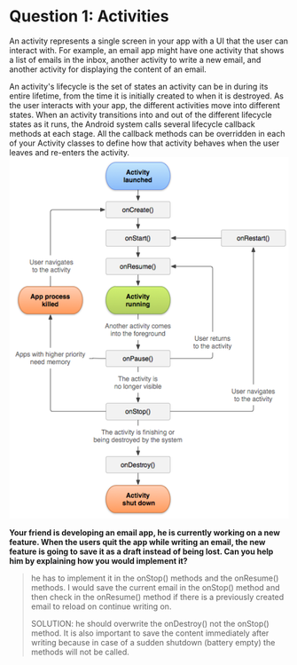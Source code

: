 # Question 1: Activities

An activity represents a single screen in your app with a UI that the user can interact with. For example, an email
app might have one activity that shows a list of emails in the inbox, another activity to write a new email, and
another activity for displaying the content of an email.

An activity's lifecycle is the set of states an activity can be in during its entire lifetime, from the time it is
initially created to when it is destroyed. As the user interacts with your app, the different activities move into
different states. When an activity transitions into and out of the different lifecycle states as it runs, the Android
system calls several lifecycle callback methods at each stage. All the callback methods can be overridden in each of
your Activity classes to define how that activity behaves when the user leaves and re-enters the activity.
![Activity Lifecycle](resources/activity_lifecycle.png)

**Your friend is developing an email app, he is currently working on a new feature. When the users quit the app while
writing an email, the new feature is going to save it as a draft instead of being lost. Can you help him by
explaining how you would implement it?**

> he has to implement it in the onStop() methods and the onResume() methods. I would save the current 
> email in the onStop() method and then check in the onResume() method if there is a previously created
> email to reload on continue writing on. 
> 
> SOLUTION: he should overwrite the onDestroy() not the onStop() method. It is also important to save 
> the content immediately after writing because in case of a sudden shutdown (battery empty) the methods 
> will not be called. 
